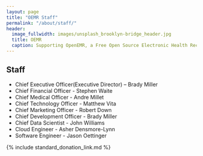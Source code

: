 ```yaml
---
layout: page
title: "OEMR Staff"
permalink: "/about/staff/"
header:
  image_fullwidth: images/unsplash_brooklyn-bridge_header.jpg
  title: OEMR
  caption: Supporting OpenEMR, a Free Open Source Electronic Health Record
---
```


## Staff
* Chief Executive Officer(Executive Director) – Brady Miller
* Chief Financial Officer - Stephen Waite
* Chief Medical Officer - Andre Millet
* Chief Technology Officer - Matthew Vita
* Chief Marketing Officer - Robert Down
* Chief Development Officer - Brady Miller
* Chief Data Scientist - John Williams
* Cloud Engineer - Asher Densmore-Lynn
* Software Engineer - Jason Oettinger

{% include standard_donation_link.md %}

